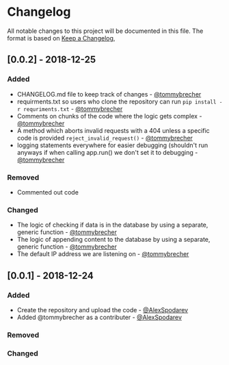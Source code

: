 # Changelog
All notable changes to this project will be documented in this file.
The format is based on [Keep a Changelog](https://keepachangelog.com/en/1.0.0/),

## [0.0.2] - 2018-12-25

### Added
- CHANGELOG.md file to keep track of changes - [@tommybrecher](https://github.com/tommybrecher)
- requirments.txt so users who clone the repository can run `pip install -r requriments.txt` - [@tommybrecher](https://github.com/tommybrecher) 
- Comments on chunks of the code where the logic gets complex - [@tommybrecher](https://github.com/tommybrecher)
- A method which aborts invalid requests with a 404 unless a specific code is provided `reject_invalid_request()` - [@tommybrecher](https://github.com/tommybrecher)
- logging statements everywhere for easier debugging (shouldn't run anyways if when calling app.run() we don't set it to debugging - [@tommybrecher](https://github.com/tommybrecher)

### Removed
- Commented out code 

### Changed
- The logic of checking if data is in the database by using a separate, generic function - [@tommybrecher](https://github.com/tommybrecher)
- The logic of appending content to the database by using a separate, generic function - [@tommybrecher](https://github.com/tommybrecher)
- The default IP address we are listening on - [@tommybrecher](https://github.com/tommybrecher)

## [0.0.1] - 2018-12-24

### Added
- Create the repository and upload the code - [@AlexSpodarev](https://github.com/AlexSpodarev)
- Added @tommybrecher as a contributer - [@AlexSpodarev](https://github.com/AlexSpodarev)

### Removed

### Changed
